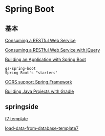 # Spring Boot



## 基本

[Consuming a RESTful Web Service](https://spring.io/guides/gs/consuming-rest/)

[Consuming a RESTful Web Service with jQuery](https://spring.io/guides/gs/consuming-rest-jquery/)

[Building an Application with Spring Boot](https://spring.io/guides/gs/spring-boot/#initial)

    gs-spring-boot
    Spring Boot's "starters"

[CORS support  Spring Framework ](https://spring.io/blog/2015/06/08/cors-support-in-spring-framework)


[Building Java Projects with Gradle](https://spring.io/guides/gs/gradle/)

## springside

[f7 template](https://www.tutorialspoint.com/framework7/framework7_template7_pages.htm)

[load-data-from-database-template7](http://stackoverflow.com/questions/34400084/load-data-from-database-template7-and-framework7)
